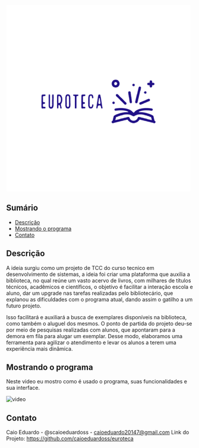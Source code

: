 ![euroteca](./assets/img/logo.png)

## Sumário
- [Descrição](#descrição)
- [Mostrando o programa](#mostrandooprograma)
- [Contato](#contato)

## Descrição
A ideia surgiu como um projeto de TCC do curso tecnico em desenvolvimento de sistemas, a ideia foi criar uma plataforma que auxilia a biblioteca, no qual reúne um vasto acervo de livros, com milhares de títulos técnicos, acadêmicos e científicos, o objetivo é facilitar a interação escola e aluno, dar um upgrade nas tarefas realizadas pelo bibliotecário, que explanou as dificuldades com o programa atual, dando assim o gatilho a um futuro projeto.

Isso facilitará e auxiliará a busca de exemplares disponíveis na biblioteca, como também o aluguel dos mesmos. O ponto de partida do projeto deu-se por meio de pesquisas realizadas com alunos, que apontaram para a demora em fila para alugar um exemplar. Desse modo, elaboramos uma ferramenta para agilizar o atendimento e levar os alunos a terem uma experiência mais dinâmica.

## Mostrando o programa
Neste video eu mostro como é usado o programa, suas funcionalidades e sua interface.

![video](./assets/img/video)

## Contato
Caio Eduardo - @scaioeduardoss - caioeduardo20147@gmail.com
Link do Projeto: https://github.com/caioeduardoss/euroteca
